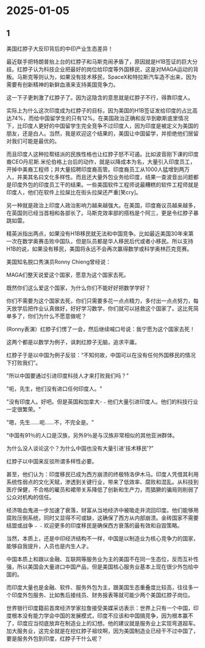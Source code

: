 # 2025-01-05

## 1


美国红脖子大反印背后的中印产业生态差异！

最近联手把特朗普抬上台的红脖子和马斯克闹矛盾了，原因就是H1B签证的巨大分歧。红脖子认为科技企业把最好的岗位给印度等外国移民，这是对MAGA运动的背叛。马斯克等则认为，如果没有技术移民，SpaceX和特拉斯汽车造不出来，因为需要有创新精神的新鲜血液来支持美国竞争力。

这一下子更刺激了红脖子了。因为这隐含的意思就是红脖子不行，得靠印度人。

实际上为什么这次印度成为红脖子的目标，因为美国的H1B签证发给印度的占比高达74%，而给中国留学生的只有12%。在美国政治正确和反华到歇斯底里情况下，比印度人更好的中国留学生完全竞争不过印度人，因为印度是被定义为美国的朋友，还是白人。当然，我是欢迎这个结果的，美国让中国留学，并拒绝他们居留对我们可能是最优的。

而且印度人这种拉帮结派的民族性格也让红脖子怒不可遏。比如波音刚下课的印度裔CEO丹尼斯.米伦伯格上台后的动作，就是以降成本为名，大量引入印度员工，开掉中美裔工程师；并大量招聘印度裔高管。印度裔员工从1000人猛增到两万人，并美其名曰文化多样性。而且还大量外包业务给印度，结果一查波音出问题都是印度外包的印度员工干的结果。一些美国软件工程师说最糟糕的软件工程师就是印度人，他们在软件上拉屎比在街头拉屎还严重[笑cry]。

另一种就是政治上印度人政治影响力越来越强大。在美国，印度裔议员越来越多，在英国则已经当首相和各部长了。马斯克效率部的搭档是个阿三，更是令红脖子暴跳如雷。

精英派指出两点，如果没有H1B移民就无法和中国竞争。比如最近美国30年来第一次在数学奥赛击败中国队，但是队员都是华人移民后代或者小移民。所以支持H1B的说，如果没有移民，美国将永远不会再次赢得数学或科学奥林匹克竞赛。

美国知名脱口秀演员Ronny Chieng曾经说： 

MAGA们整天说爱这个国家，愿意为这个国家去死。

既然你们这么爱这个国家，为什么你们不能好好把数学学好？

你们不需要为这个国家去死，你们只需要多花一点点精力，多付出一点点努力，每天放学后把作业认真做好，好好学习数学，你们就可以拯救这个国家了。这比死简单多了，你们为什么不愿意做呢？

(Ronny表演）红脖子们愣了一会，然后继续喊口号说：我宁愿为这个国家去死！

这两个都是以数学为例子，讽刺红脖子无脑，追求平庸。

红脖子于是以中国为例子反驳：“不知何故，中国可以在没有任何外国移民的情况下打败我们”。

"所以中国要通过引进印度科技人才来打败我们吗？"

"呃，先生，他们没有进口任何印度人。"

"没有印度人。好吧。但是英国和加拿大-﹣他们大量引进印度人。他们的科技行业一定很繁荣。"

"嗯，先生……呃……不，不完全是。"

“中国有91％的人口是汉族，另外9％是与汉族非常相似的其他亚洲群体。

为什么没人谈论这个？为什么中国也没有大量引进'技术移民'?”

红脖子以中国来反驳所谓多样性必要。

甚至，他们认为：印度移民已成为西方崩溃的终极特洛伊木马。印度人凭借其利用系统性弱点的文化天赋，渗透到关键行业，带来了低效率、腐败和混乱。从科技到医疗保健，不合格的雇员和裙带关系降低了创新和生产力，而猖獗的骗局则削弱了公众对机构的信任。

经济吸血鬼进一步加速了衰落，财富从当地经济中被吸走并流回印度。他们能够用腐败压倒系统，同时又显得不可或缺，这确保了西方从内部崩溃。金砖国家不需要结盟或战争﹣﹣欢迎更多的印度移民是确保西方衰落的最有效和自毀策略。

当然，本质上，还是中印经济结构不一样，中国是以制造业为核心竞争力的国家，能够自我提升，人员也是内生人才。

中国本质上和跟以金融、互联网等服务业为主的美国不在同一生态位，反而互补性强，所以美国会大量进口中国产品，但是美国核心服务业基本上现在很少外包给中国的。

而印度大量也是金融、软件、服务外包为主，跟美国生态重叠度比较高，往往多一个印度外包服务、比如售后接线员、财务报表等就可能少两个美国红脖子岗位。

世界银行印度籍前首席经济学家拉詹接受美媒采访表示：世界上只有一个中国，印度根本没有能力学会中国的发展模式，印度不应该和中国搞竞争，因为根本赢不了，印度应当彻底放弃在制造业上的幻想。他的建议就是服务业上实现弯道超车。加大服务业，这完全就是在挖红脖子祖坟啊，因为美国制造业已经干不过中国了，要是服务外包到印度，红脖子干什么呢？






